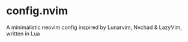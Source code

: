# config.nvim
A minimalistic neovim config inspired by Lunarvim, Nvchad &amp; LazyVim, written in Lua
